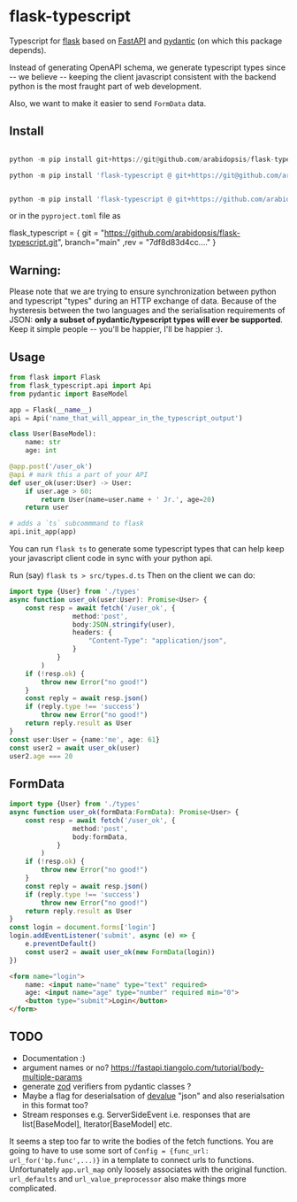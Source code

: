 # flask-typescript

Typescript for [flask](https://flask.palletsprojects.com/)
based on [FastAPI](https://fastapi.tiangolo.com) and
[pydantic](https://docs.pydantic.dev/) (on which this package depends).

Instead of generating OpenAPI schema, we generate typescript types since
-- we believe --
keeping the client javascript consistent with the backend python is the most
fraught part of web development.

Also, we want to make it easier to send `FormData`
data.

## Install

```python

python -m pip install git+https://git@github.com/arabidopsis/flask-typescript

python -m pip install 'flask-typescript @ git+https://git@github.com/arabidopsis/flask-typescript@<rev>#flask-typescript[sqla]'
```

```python

python -m pip install 'flask-typescript @ git+https://github.com/arabidopsis/flask-typescript@<rev>#flask-typescript[sqla]'
```
or in the `pyproject.toml` file as

flask_typescript = { git = "https://github.com/arabidopsis/flask-typescript.git", branch="main" ,rev = "7df8d83d4cc...." }

## Warning:

Please note that we are trying to ensure synchronization between python and
typescript "types" during an HTTP exchange of data. Because of the hysteresis
between the two languages and the serialisation requirements of JSON:
**only a subset of pydantic/typescript types will ever be supported**.
Keep it simple people -- you'll be happier, I'll be happier :).

## Usage

```python
from flask import Flask
from flask_typescript.api import Api
from pydantic import BaseModel

app = Flask(__name__)
api = Api('name_that_will_appear_in_the_typescript_output')

class User(BaseModel):
    name: str
    age: int

@app.post('/user_ok')
@api # mark this a part of your API
def user_ok(user:User) -> User:
    if user.age > 60:
        return User(name=user.name + ' Jr.', age=20)
    return user

# adds a `ts` subcommmand to flask
api.init_app(app)
```
You can run `flask ts` to generate some typescript types that can help keep your
javascript client code in sync with your python api.

Run  (say) `flask ts > src/types.d.ts`
Then on the client we can do:

```typescript
import type {User} from './types'
async function user_ok(user:User): Promise<User> {
    const resp = await fetch('/user_ok', {
                method:'post',
                body:JSON.stringify(user),
                headers: {
                    "Content-Type": "application/json",
                }
            }
        )
    if (!resp.ok) {
        throw new Error("no good!")
    }
    const reply = await resp.json()
    if (reply.type !== 'success')
        throw new Error("no good!")
    return reply.result as User
}
const user:User = {name:'me', age: 61}
const user2 = await user_ok(user)
user2.age === 20
```



## FormData

```typescript
import type {User} from './types'
async function user_ok(formData:FormData): Promise<User> {
    const resp = await fetch('/user_ok', {
                method:'post',
                body:formData,
            }
        )
    if (!resp.ok) {
        throw new Error("no good!")
    }
    const reply = await resp.json()
    if (reply.type !== 'success')
        throw new Error("no good!")
    return reply.result as User
}
const login = document.forms['login']
login.addEventListener('submit', async (e) => {
    e.preventDefault()
    const user2 = await user_ok(new FormData(login))
})
```

```html
<form name="login">
    name: <input name="name" type="text" required>
    age: <input name="age" type="number" required min="0">
    <button type="submit">Login</button>
</form>
```


## TODO

* Documentation :)
* argument names or no? https://fastapi.tiangolo.com/tutorial/body-multiple-params
* generate [zod](https://zod.dev/) verifiers from pydantic classes ?
* Maybe a flag for deserialsation of [devalue](https://github.com/Rich-Harris/devalue) "json"
  and also reserialsation in this format too?
* Stream responses e.g. ServerSideEvent i.e. responses that are list[BaseModel], Iterator[BaseModel] etc.


It seems a step too far to write the bodies of the fetch functions. You are
going to have to use some sort of `Config = {func_url: url_for('bp.func',...)}` in
a template to connect urls to functions. Unfortunately `app.url_map` only loosely
associates with the original function. `url_defaults` and `url_value_preprocessor` also make things more complicated.
